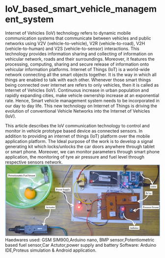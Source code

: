 # IoV_based_smart_vehicle_management_system

Internet of Vehicles (IoV) technology refers to dynamic mobile communication systems that communicate between vehicles and public networks using V2V (vehicle-to-vehicle), V2R (vehicle-to-road), V2H (vehicle-to-human) and V2S (vehicle-to-sensor) interactions. This technology provides information sharing and collecting of information on vehicular network, roads and their surroundings. Moreover, it features the processing, computing, sharing and secure release of information onto vehicular information platforms. Internet of Things (IoT) is a world-wide network connecting all the smart objects together. It is the way in which all things are enabled to talk with each other. Whenever those smart things being connected over internet are refers to only vehicles, then it is called as Internet of Vehicles (IoV). Continuous increase in urban population and rapidly expanding cities, make vehicle ownership increase at an exponential rate. Hence, Smart vehicle management system needs to be incorporated in our day to day life. This new technology on Internet of Things is driving the evolution of conventional Vehicle Networks into the Internet of Vehicles (IoV). 

This article describes the IoV communication technology to control and monitor in vehicle prototype based device as connected sensors. In addition to providing an internet of things (IoT) platform over the mobile application platform.
The Ideal purpose of the work is to develop a signal generating kit which locks/unlocks the car doors anywhere through tablet or smart phone. Moreover, we can monitor parameters through smart phone application, the monitoring of tyre air pressure and fuel level through respective sensors network.
![Image EXAMPLE RESULT](https://github.com/mahammadirfan/IoV_smart_vehicle/blob/master/Untitled.png)
Haedwares used: GSM SIM900,Arduino nano, BMP sensor,Potentiometric based fuel sensor,Car Actutor,power supply and battery
Software: Arduino IDE,Proteus simulation & Android application.

